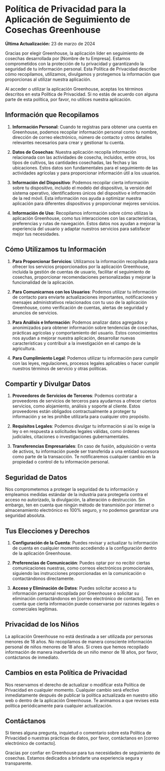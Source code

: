 # Política de Privacidad para la Aplicación de Seguimiento de Cosechas Greenhouse

**Última Actualización:** 23 de marzo de 2024

Gracias por elegir Greenhouse, la aplicación líder en seguimiento de cosechas desarrollada por [Nombre de tu Empresa]. Estamos comprometidos con la protección de tu privacidad y garantizando la seguridad de tu información personal. Esta Política de Privacidad describe cómo recopilamos, utilizamos, divulgamos y protegemos la información que proporcionas al utilizar nuestra aplicación.

Al acceder o utilizar la aplicación Greenhouse, aceptas los términos descritos en esta Política de Privacidad. Si no estás de acuerdo con alguna parte de esta política, por favor, no utilices nuestra aplicación.

## Información que Recopilamos

1. **Información Personal**: Cuando te registras para obtener una cuenta en Greenhouse, podemos recopilar información personal como tu nombre, dirección de correo electrónico, número de contacto y otros detalles relevantes necesarios para crear y gestionar tu cuenta.

2. **Datos de Cosechas**: Nuestra aplicación recopila información relacionada con las actividades de cosecha, incluidos, entre otros, los tipos de cultivos, las cantidades cosechadas, las fechas y las ubicaciones. Estos datos son fundamentales para el seguimiento de las actividades agrícolas y para proporcionar información útil a los usuarios.

3. **Información del Dispositivo**: Podemos recopilar cierta información sobre tu dispositivo, incluido el modelo del dispositivo, la versión del sistema operativo, identificadores únicos del dispositivo e información de la red móvil. Esta información nos ayuda a optimizar nuestra aplicación para diferentes dispositivos y proporcionar mejores servicios.

4. **Información de Uso**: Recopilamos información sobre cómo utilizas la aplicación Greenhouse, como tus interacciones con las características, preferencias y rutas de navegación. Estos datos nos ayudan a mejorar la experiencia del usuario y adaptar nuestros servicios para satisfacer mejor tus necesidades.

## Cómo Utilizamos tu Información

1. **Para Proporcionar Servicios**: Utilizamos la información recopilada para ofrecer los servicios proporcionados por la aplicación Greenhouse, incluida la gestión de cuentas de usuario, facilitar el seguimiento de cosechas, proporcionar recomendaciones personalizadas y mejorar la funcionalidad de la aplicación.

2. **Para Comunicarnos con los Usuarios**: Podemos utilizar tu información de contacto para enviarte actualizaciones importantes, notificaciones y mensajes administrativos relacionados con tu uso de la aplicación Greenhouse, como verificación de cuentas, alertas de seguridad y anuncios de servicios.

3. **Para Análisis e Información**: Podemos analizar datos agregados y anonimizados para obtener información sobre tendencias de cosechas, prácticas agrícolas y comportamiento del usuario. Estos conocimientos nos ayudan a mejorar nuestra aplicación, desarrollar nuevas características y contribuir a la investigación en el campo de la agricultura.

4. **Para Cumplimiento Legal**: Podemos utilizar tu información para cumplir con las leyes, regulaciones, procesos legales aplicables o hacer cumplir nuestros términos de servicio y otras políticas.

## Compartir y Divulgar Datos

1. **Proveedores de Servicios de Terceros**: Podemos contratar a proveedores de servicios de terceros para ayudarnos a ofrecer ciertos servicios, como alojamiento, análisis y soporte al cliente. Estos proveedores están obligados contractualmente a proteger tu información y se les prohíbe utilizarla para cualquier otro propósito.

2. **Requisitos Legales**: Podemos divulgar tu información si así lo exige la ley o en respuesta a solicitudes legales válidas, como órdenes judiciales, citaciones o investigaciones gubernamentales.

3. **Transferencias Empresariales**: En caso de fusión, adquisición o venta de activos, tu información puede ser transferida a una entidad sucesora como parte de la transacción. Te notificaremos cualquier cambio en la propiedad o control de tu información personal.

## Seguridad de Datos

Nos comprometemos a proteger la seguridad de tu información y empleamos medidas estándar de la industria para protegerla contra el acceso no autorizado, la divulgación, la alteración o destrucción. Sin embargo, ten en cuenta que ningún método de transmisión por internet o almacenamiento electrónico es 100% seguro, y no podemos garantizar una seguridad absoluta.

## Tus Elecciones y Derechos

1. **Configuración de la Cuenta**: Puedes revisar y actualizar tu información de cuenta en cualquier momento accediendo a la configuración dentro de la aplicación Greenhouse.

2. **Preferencias de Comunicación**: Puedes optar por no recibir ciertas comunicaciones nuestras, como correos electrónicos promocionales, siguiendo las instrucciones proporcionadas en la comunicación o contactándonos directamente.

3. **Acceso y Eliminación de Datos**: Puedes solicitar acceso a tu información personal recopilada por Greenhouse o solicitar su eliminación contactándonos en [correo electrónico de contacto]. Ten en cuenta que cierta información puede conservarse por razones legales o comerciales legítimas.

## Privacidad de los Niños

La aplicación Greenhouse no está destinada a ser utilizada por personas menores de 18 años. No recopilamos de manera consciente información personal de niños menores de 18 años. Si crees que hemos recopilado información de manera inadvertida de un niño menor de 18 años, por favor, contáctanos de inmediato.

## Cambios en esta Política de Privacidad

Nos reservamos el derecho de actualizar o modificar esta Política de Privacidad en cualquier momento. Cualquier cambio será efectivo inmediatamente después de publicar la política actualizada en nuestro sitio web o dentro de la aplicación Greenhouse. Te animamos a que revises esta política periódicamente para cualquier actualización.

## Contáctanos

Si tienes alguna pregunta, inquietud o comentario sobre esta Política de Privacidad o nuestras prácticas de datos, por favor, contáctanos en [correo electrónico de contacto].

Gracias por confiar en Greenhouse para tus necesidades de seguimiento de cosechas. Estamos dedicados a brindarte una experiencia segura y transparente.

